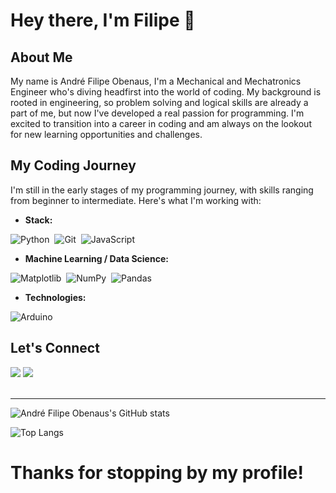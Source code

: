 # Hey there, I'm Filipe 👋

## About Me
My name is André Filipe Obenaus, I'm a Mechanical and Mechatronics Engineer who's diving headfirst into the world of coding. My background is rooted in engineering, so problem solving and logical skills are already a part of me, but now I've developed a real passion for programming. I'm excited to transition into a career in coding and am always on the lookout for new learning opportunities and challenges.

## My Coding Journey
I'm still in the early stages of my programming journey, with skills ranging from beginner to intermediate. Here's what I'm working with:

- **Stack:**

![Python](https://img.shields.io/badge/Python-14354C?style=for-the-badge&logo=python&logoColor=white)&nbsp;
![Git](https://img.shields.io/badge/GIT-E44C30?style=for-the-badge&logo=git&logoColor=white)&nbsp;
![JavaScript](https://img.shields.io/badge/javascript-%23323330.svg?style=for-the-badge&logo=javascript&logoColor=%23F7DF1E)



- **Machine Learning / Data Science:**

![Matplotlib](https://img.shields.io/badge/Matplotlib-%23ffffff.svg?style=for-the-badge&logo=Matplotlib&logoColor=black)&nbsp;
![NumPy](https://img.shields.io/badge/numpy-%23013243.svg?style=for-the-badge&logo=numpy&logoColor=white)&nbsp;
![Pandas](https://img.shields.io/badge/pandas-%23150458.svg?style=for-the-badge&logo=pandas&logoColor=white)&nbsp;


- **Technologies:**

![Arduino](https://img.shields.io/badge/-Arduino-00979D?style=for-the-badge&logo=Arduino&logoColor=white)

## Let's Connect

<div> 
<a href = "mailto:contato.filipester@gmail.com"> <img src="https://img.shields.io/badge/-Gmail-%23333?style=for-the-badge&logo=gmail&logoColor=white" target="_blank"></a>
<a href="https://www.linkedin.com/in/andreobenaus/?locale=en_US" target="_blank"><img src="https://img.shields.io/badge/-LinkedIn-%230077B5?style=for-the-badge&logo=linkedin&logoColor=white"  target="_blank"></a> 
</div>&nbsp;&nbsp;


---

![André Filipe Obenaus's GitHub stats](https://github-readme-stats.vercel.app/api?username=filipester&show_icons=true&theme=radical)
  
![Top Langs](https://github-readme-stats.vercel.app/api/top-langs/?username=filipester&theme=radical&show_icons=true&card_width=200)



# Thanks for stopping by my profile!
